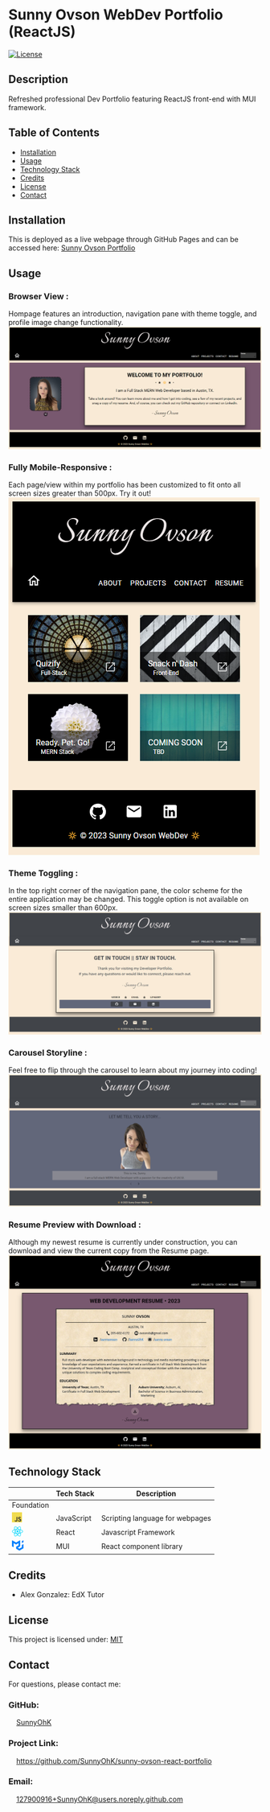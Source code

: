 # Sunny Ovson WebDev Portfolio (ReactJS)

[![License](https://img.shields.io/badge/License-MIT-yellow.svg)](https://choosealicense.com/licenses/mit) 


## Description
Refreshed professional Dev Portfolio featuring ReactJS front-end with MUI framework.


## Table of Contents

- [Installation](#installation)
- [Usage](#usage)
- [Technology Stack](#technology-stack)
- [Credits](#credits)
- [License](#license)
- [Contact](#contact)

## Installation

This is deployed as a live webpage through GitHub Pages and can be accessed here: [Sunny Ovson Portfolio](/)


## Usage 

### Browser View :

Hompage features an introduction, navigation pane with theme toggle, and profile image change functionality.
![Browser View](./src/images/homepage.png)

### Fully Mobile-Responsive :

Each page/view within my portfolio has been customized to fit onto all screen sizes greater than 500px. Try it out!
![Mobile](./src/images/mobile.png)

### Theme Toggling : 

In the top right corner of the navigation pane, the color scheme for the entire application may be changed. This toggle option is not available on screen sizes smaller than 600px. 
![Theme](./src/images/themes.png)

### Carousel Storyline :

Feel free to flip through the carousel to learn about my journey into coding!
![Carousel](./src/images/storyline.png)

### Resume Preview with Download :

Although my newest resume is currently under construction, you can download and view the current copy from the Resume page.
![Resume](./src/images/res-page.png)


## Technology Stack

|  | Tech Stack | Description |
| ---- | --- | --- |
| Foundation |  |  |
| <img height="20px" src="./src/images/jsIcon.png"> | JavaScript | Scripting language for webpages |
| <img height="20px" src="./src/images/reactIcon.png"> | React | Javascript Framework |
| <img height="20px" src="./src/images/muiIcon.png"> | MUI | React component library |


## Credits
- Alex Gonzalez: EdX Tutor


## License
This project is licensed under: [MIT](https://choosealicense.com/licenses/mit/)
<br>

## Contact

For questions, please contact me:

### GitHub: 
  &nbsp;&nbsp;&nbsp; [SunnyOhK](https://github.com/SunnyOhK)
### Project Link: 
  &nbsp;&nbsp;&nbsp; https://github.com/SunnyOhK/sunny-ovson-react-portfolio
### Email: 
  &nbsp;&nbsp;&nbsp; 127900916+SunnyOhK@users.noreply.github.com
